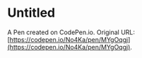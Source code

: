 # Untitled

A Pen created on CodePen.io. Original URL: [https://codepen.io/No4Ka/pen/MYgOqgj](https://codepen.io/No4Ka/pen/MYgOqgj).

